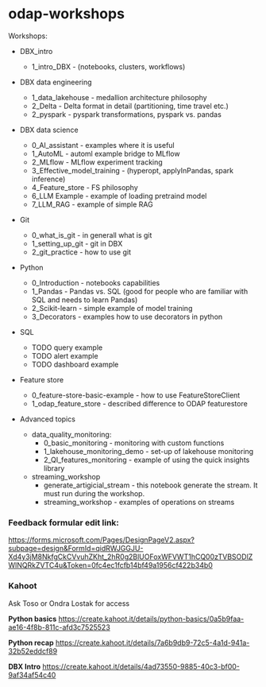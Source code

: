 # odap-workshops
Workshops:
- DBX_intro
    - 1_intro_DBX - (notebooks, clusters, workflows)
- DBX data engineering
    - 1_data_lakehouse - medallion architecture philosophy
    - 2_Delta - Delta format in detail (partitioning, time travel etc.)
    - 2_pyspark - pyspark transformations, pyspark vs. pandas
- DBX data science
    - 0_AI_assistant - examples where it is useful
    - 1_AutoML - automl example bridge to MLflow
    - 2_MLflow - MLflow experiment tracking
    - 3_Effective_model_training - (hyperopt, applyInPandas, spark inference)
    - 4_Feature_store - FS philosophy
    - 6_LLM Example - example of loading pretraind model
    - 7_LLM_RAG - example of simple RAG
- Git
    - 0_what_is_git - in generall what is git
    - 1_setting_up_git - git in DBX
    - 2_git_practice - how to use git
- Python
    - 0_Introduction - notebooks capabilities
    - 1_Pandas - Pandas vs. SQL (good for people who are familiar with SQL and needs to learn Pandas)
    - 2_Scikit-learn - simple example of model training
    - 3_Decorators - examples how to use decorators in python
- SQL
    - TODO query example
    - TODO alert example
    - TODO dashboard example
- Feature store
    - 0_feature-store-basic-example - how to use FeatureStoreClient
    - 1_odap_feature_store - described difference to ODAP featurestore
  
- Advanced topics
    - data_quality_monitoring:
        - 0_basic_monitoring - monitoring with custom functions
        - 1_lakehouse_monitoring_demo - set-up of lakehouse monitoring
        - 2_QI_features_monitoring - example of using the quick insights library
    - streaming_workshop
        - generate_artigicial_stream - this notebook generate the stream. It must run during the workshop.
        - streaming_workshop - examples of operations on streams


### Feedback formular edit link:
https://forms.microsoft.com/Pages/DesignPageV2.aspx?subpage=design&FormId=qidRWJGGJU-Xd4y3jM8NkfgCkCVvuhZKht_2hR0g2BlUOFoxWFVWT1hCQ00zTVBSODlZWlNQRkZVTC4u&Token=0fc4ec1fcfb14bf49a1956cf422b34b0

### Kahoot
Ask Toso or Ondra Lostak for access 

**Python basics** https://create.kahoot.it/details/python-basics/0a5b9faa-ae16-4f8b-811c-afd3c7525523

**Python recap** https://create.kahoot.it/details/7a6b9db9-72c5-4a1d-941a-32b52eddcf89

**DBX Intro** https://create.kahoot.it/details/4ad73550-9885-40c3-bf00-9af34af54c40
